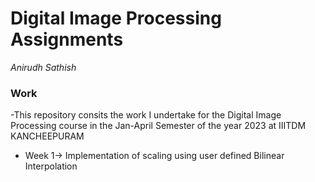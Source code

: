 # Digital Image Processing Assignments 
_Anirudh Sathish_

### Work 
-This repository consits the work I undertake for the Digital Image Processing course in the Jan-April Semester
of the year 2023 at IIITDM KANCHEEPURAM

- Week 1-> Implementation of scaling using user defined Bilinear Interpolation 
 

